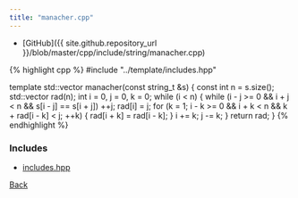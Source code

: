 ```yaml
---
title: "manacher.cpp"
---
```


- [GitHub]({{ site.github.repository_url }}/blob/master/cpp/include/string/manacher.cpp)

{% highlight cpp %}
#include "../template/includes.hpp"

template <typename string_t> std::vector<int> manacher(const string_t &s) {
  const int n = s.size();
  std::vector<int> rad(n);
  int i = 0, j = 0, k = 0;
  while (i < n) {
    while (i - j >= 0 && i + j < n && s[i - j] == s[i + j]) ++j;
    rad[i] = j;
    for (k = 1; i - k >= 0 && i + k < n && k + rad[i - k] < j; ++k) {
      rad[i + k] = rad[i - k];
    }
    i += k;
    j -= k;
  }
  return rad;
}
{% endhighlight %}

### Includes

- [includes.hpp](../template/includes)

[Back](../..)
